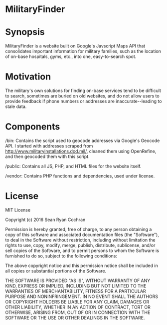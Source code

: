 # MilitaryFinder

# Synopsis
MilitaryFinder is a website built on Google's Javscript Maps API that consolidates important information for military families, such as the location of on-base hospitals, gyms, etc., into one, easy-to-search spot.

# Motivation
The military's own solutions for finding on-base services tend to be difficult to search, sometimes are buried on old websites, and do not allow users to provide feedback if phone numbers or addresses are inaccurate--leading to stale data.

# Components
/bin: Contains the script used to geocode addresses via Google's Geocode API.  I started with addresses scraped from http://www.militaryinstallations.dod.mil/, cleaned them using OpenRefine, and then geocoded them with this script.

/public: Contains all JS, PHP, and HTML files for the website itself.

/vendor: Contains PHP functions and dependencies, used under license.

# License
MIT License

Copyright (c) 2016 Sean Ryan Cochran

Permission is hereby granted, free of charge, to any person obtaining a copy
of this software and associated documentation files (the "Software"), to deal
in the Software without restriction, including without limitation the rights
to use, copy, modify, merge, publish, distribute, sublicense, and/or sell
copies of the Software, and to permit persons to whom the Software is
furnished to do so, subject to the following conditions:

The above copyright notice and this permission notice shall be included in all
copies or substantial portions of the Software.

THE SOFTWARE IS PROVIDED "AS IS", WITHOUT WARRANTY OF ANY KIND, EXPRESS OR
IMPLIED, INCLUDING BUT NOT LIMITED TO THE WARRANTIES OF MERCHANTABILITY,
FITNESS FOR A PARTICULAR PURPOSE AND NONINFRINGEMENT. IN NO EVENT SHALL THE
AUTHORS OR COPYRIGHT HOLDERS BE LIABLE FOR ANY CLAIM, DAMAGES OR OTHER
LIABILITY, WHETHER IN AN ACTION OF CONTRACT, TORT OR OTHERWISE, ARISING FROM,
OUT OF OR IN CONNECTION WITH THE SOFTWARE OR THE USE OR OTHER DEALINGS IN THE
SOFTWARE.
